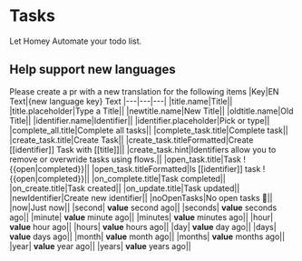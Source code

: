 # Tasks

Let Homey Automate your todo list.


## Help support new languages
Please create a pr with a new translation for the following items
|Key|EN Text|{new language key} Text
|---|---|---|
|title.name|Title||
|title.placeholder|Type a Title||
|newtitle.name|New Title||
|oldtitle.name|Old Title||
|identifier.name|Identifier||
|identifier.placeholder|Pick or type||
|complete_all.title|Complete all tasks||
|complete_task.title|Complete task||
|create_task.title|Create Task||
|create_task.titleFormatted|Create [[identifier]] Task with [[title]]||
|create_task.hint|Identifiers allow you to remove or overwride tasks using flows.||
|open_task.title|Task !{{open\|completed}}||
|open_task.titleFormatted|Is [[identifier]] task !{{open\|completed}}||
|on_complete.title|Task completed||
|on_create.title|Task created||
|on_update.title|Task updated||
|newIdentifier|Create new identifier||
|noOpenTasks|No open tasks 🎉||
|now|Just now||
|second| __value__ second ago||
|seconds| __value__ seconds ago||
|minute| __value__ minute ago||
|minutes| __value__ minutes ago||
|hour| __value__ hour ago||
|hours| __value__ hours ago||
|day| __value__ day ago||
|days| __value__ days ago||
|month| __value__ month ago||
|months| __value__ months ago||
|year| __value__ year ago||
|years| __value__ years ago||